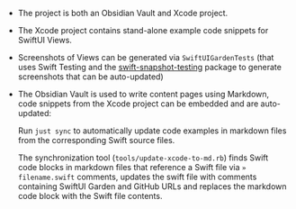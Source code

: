 * The project is both an Obsidian Vault and Xcode project.
* The Xcode project contains stand-alone example code snippets for SwiftUI Views.
* Screenshots of Views can be generated via `SwiftUIGardenTests` (that uses Swift Testing and the [swift-snapshot-testing](https://github.com/pointfreeco/swift-snapshot-testing) package to generate screenshots that can be auto-updated)
* The Obsidian Vault is used to write content pages using Markdown, code snippets from the Xcode project can be embedded and are auto-updated:

	Run `just sync` to automatically update code examples in markdown files from the corresponding Swift source files.

	The synchronization tool (`tools/update-xcode-to-md.rb`) finds Swift code blocks in markdown files that reference a Swift file via `» filename.swift` comments, updates the swift file with comments containing SwiftUI Garden and GitHub URLs  and replaces the markdown code block with the Swift file contents.
